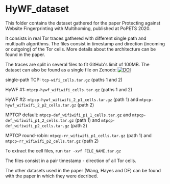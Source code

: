 # HyWF_dataset

This folder contains the dataset gathered for the paper Protecting against Website Fingerprinting with Multihoming, published at PoPETS 2020.

It consists in real Tor traces gathered with different single path and multipath algorithms. The files consist in timestamp and direction (incoming or outgoing) of the Tor cells.
More details about the architecture can be found in the paper.

The traces are split in several files to fit GitHub's limit of 100MB. The dataset can also be found as a single file on Zenodo:
[![DOI](https://zenodo.org/badge/DOI/10.5281/zenodo.3692743.svg)](https://zenodo.org/record/3692743)

single-path TCP: `tcp-wifi_cells.tar.gz` (paths 1 and 2)

HyWF #1: `mtpcp-hywf_wifiwifi_cells.tar.gz` (paths 1 and 2)

HyWF #2: `mtpcp-hywf_wifiwifi_2_p1_cells.tar.gz` (path 1) and `mtpcp-hywf_wifiwifi_2_p2_cells.tar.gz` (path 2)

MPTCP default: `mtpcp-def_wifiwifi_p1_1_cells.tar.gz` and `mtpcp-def_wifiwifi_p1_2_cells.tar.gz` (path 1) and `mtpcp-def_wifiwifi_p2_cells.tar.gz` (path 2)

MPTCP round-robin: `mtpcp-rr_wifiwifi_p1_cells.tar.gz` (path 1) and `mtpcp-rr_wifiwifi_p2_cells.tar.gz` (path 2)

To extract the cell files, run
```tar -xvf FILE_NAME.tar.gz```

The files consist in a pair timestamp - direction of all Tor cells.

The other datasets used in the paper (Wang, Hayes and DF) can be found with the paper in which they were decribed.

